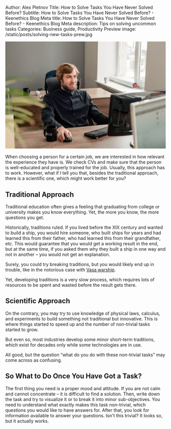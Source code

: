 Author: Alex Pletnov
Title:  How to Solve Tasks You Have Never Solved Before?
Subtitle: How to Solve Tasks You Have Never Solved Before? - Keenethics Blog
Meta title: How to Solve Tasks You Have Never Solved Before? - Keenethics Blog
Meta description: Tips on solving uncommon tasks
Categories: Business guide, Productivity
Preview image: /static/posts/solving-new-tasks-prew.jpg

![How to Solve Tasks](/static/posts/solving-new-tasks.jpg)

When choosing a person for a certain job, we are interested in how relevant the experience they have is. We check CVs and make sure that the person is well-educated and properly trained for the job. Usually, this approach has to work. However, what if I tell you that, besides the traditional approach, there is a scientific one, which might work better for you?

## Traditional Approach

Traditional education often gives a feeling that graduating from college or university makes you know everything. Yet, the more you know, the more questions you get.

Historically, traditions ruled. If you lived before the XIX century and wanted to build a ship, you would hire someone, who built ships for years and had learned this from their father, who had learned this from their grandfather, etc. This would guarantee that you would get a working result in the end, but at the same time, if you asked them why they built a ship in one way and not in another – you would not get an explanation.

<div>
  <p>
    Surely, you could try breaking traditions, but you would likely end up in trouble, like in the notorious case with <a href="//en.wikipedia.org/wiki/Vasa_(ship)" target="_blank" rel="noopener noreferrer nofollow">Vasa warship</a>.
  </p>
</div>

Yet, developing traditions is a very slow process, which requires lots of resources to be spent and wasted before the result gets there.

## Scientific Approach

On the contrary, you may try to use knowledge of physical laws, calculus, and experiments to build something not traditional but innovative. This is where things started to speed up and the number of non-trivial tasks started to grow.

But even so, most industries develop some minor short-term traditions, which exist for decades only while some technologies are in use. 

All good, but the question “what do you do with these non-trivial tasks” may come across as confusing.

## So What to Do Once You Have Got a Task?

The first thing you need is a proper mood and attitude. If you are not calm and cannot concentrate – it is difficult to find a solution. Then, write down the task and try to visualize it or to break it into minor sub-objectives. You need to understand what exactly makes this task non-trivial, which questions you would like to have answers for. After that, you look for information available to answer your questions.
Isn't this trivial? It looks so, but it actually works.